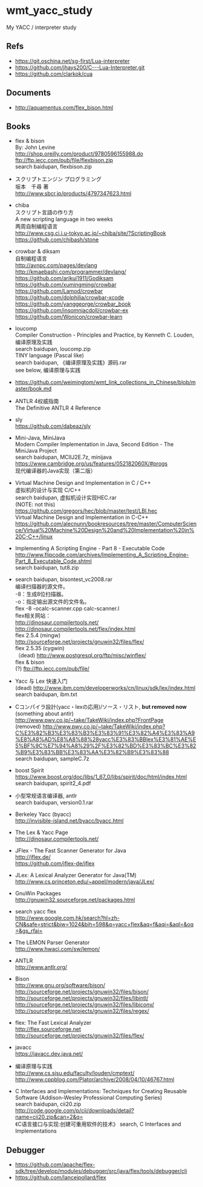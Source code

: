 ﻿# wmt_yacc_study
My YACC / interpreter study

## Refs
* https://git.oschina.net/sg-first/Lua-interpreter  
* https://github.com/jhays200/C---Lua-Interpreter.git  
* https://github.com/clarkok/cua  

## Documents
* http://aquamentus.com/flex_bison.html  

## Books  
* flex & bison  
By: John Levine  
http://shop.oreilly.com/product/9780596155988.do  
ftp://ftp.iecc.com/pub/file/flexbison.zip  
search baidupan, flexbison.zip  

* スクリプトエンジン プログラミング  
坂本　千尋 著   
http://www.sbcr.jp/products/4797347623.html  

* chiba  
スクリプト言語の作り方  
A new scripting language in two weeks  
两周自制编程语言  
http://www.csg.ci.i.u-tokyo.ac.jp/~chiba/site/?ScriptingBook  
https://github.com/chibash/stone  

* crowbar & diksam    
自制编程语言  
http://avnpc.com/pages/devlang  
http://kmaebashi.com/programmer/devlang/  
https://github.com/arikui1911/Godiksam  
https://github.com/xumingming/crowbar  
https://github.com/Lamod/crowbar  
https://github.com/dolphilia/crowbar-xcode  
https://github.com/yanggeorge/crowbar_book  
https://github.com/insomniacdoll/crowbar-ex  
https://github.com/Wonicon/crowbar-learn  

* loucomp  
Compiler Construction - Principles and Practice, by Kenneth C. Louden,  
编译原理及实践  
search baidupan, loucomp.zip  
TINY language (Pascal like)    
search baidupan, 《编译原理及实践》源码.rar  
see below, 编译原理与实践  

* https://github.com/weimingtom/wmt_link_collections_in_Chinese/blob/master/book.md  

* ANTLR 4权威指南  
The Definitive ANTLR 4 Reference  

* sly  
https://github.com/dabeaz/sly  

* Mini-Java, MiniJava  
Modern Compiler Implementation in Java, Second Edition - The MiniJava Project  
search baidupan, MCIIJ2E.7z, minijava  
https://www.cambridge.org/us/features/052182060X/#progs  
现代编译器的Java实现（第二版）  

* Virtual Machine Design and Implementation in C / C++  
虚拟机的设计与实现 C/C++     
search baidupan, 虚拟机设计实现HEC.rar  
(NOTE: not this) https://github.com/gregors/hec/blob/master/test/LBI.hec  
Virtual Machine Design and Implementation in C-C++  
https://github.com/alecnunn/bookresources/tree/master/ComputerScience/Virtual%20Machine%20Design%20and%20Implementation%20in%20C-C++/linux  

* Implementing A Scripting Engine - Part 8 - Executable Code  
http://www.flipcode.com/archives/Implementing_A_Scripting_Engine-Part_8_Executable_Code.shtml  
search baidupan, tut8.zip  

* search baidupan, bisontest_vc2008.rar  
编译扫描器的源文件。  
-8：生成8位扫描器。  
-o：指定输出源文件的文件名。  
flex -8 -ocalc-scanner.cpp calc-scanner.l  
flex相关网站：  
http://dinosaur.compilertools.net/  
http://dinosaur.compilertools.net/flex/index.html  
flex 2.5.4 (mingw)  
http://sourceforge.net/projects/gnuwin32/files/flex/  
flex 2.5.35 (cygwin)  
（dead) http://www.postgresql.org/ftp/misc/winflex/  
flex & bison  
(?) ftp://ftp.iecc.com/pub/file/  

* Yacc 与 Lex 快速入门  
(dead) http://www.ibm.com/developerworks/cn/linux/sdk/lex/index.html  
search baidupan, ibm.txt  

* Cコンパイラ設計(yacc・lexの応用)/ソース・リスト, **but removed now**      
(something about antlr) http://www.pwv.co.jp/~take/TakeWiki/index.php?FrontPage  
(removed) http://www.pwv.co.jp/~take/TakeWiki/index.php?C%E3%82%B3%E3%83%B3%E3%83%91%E3%82%A4%E3%83%A9%E8%A8%AD%E8%A8%88%28yacc%E3%83%BBlex%E3%81%AE%E5%BF%9C%E7%94%A8%29%2F%E3%82%BD%E3%83%BC%E3%82%B9%E3%83%BB%E3%83%AA%E3%82%B9%E3%83%88  
search baidupan, sampleC.7z  

* boost Spirit  
https://www.boost.org/doc/libs/1_67_0/libs/spirit/doc/html/index.html  
search baidupan, spirit2_4.pdf  

* 小型常规语言编译器, antlr  
search baidupan, version0.1.rar  

* Berkeley Yacc (byacc)  
http://invisible-island.net/byacc/byacc.html  

* The Lex & Yacc Page  
http://dinosaur.compilertools.net/  

* JFlex - The Fast Scanner Generator for Java  
http://jflex.de/  
https://github.com/jflex-de/jflex  

* JLex: A Lexical Analyzer Generator for Java(TM)  
http://www.cs.princeton.edu/~appel/modern/java/JLex/  

* GnuWin Packages  
http://gnuwin32.sourceforge.net/packages.html  

* search yacc flex  
http://www.google.com.hk/search?hl=zh-CN&safe=strict&biw=1024&bih=598&q=yacc+flex&aq=f&aqi=&aql=&oq=&gs_rfai=  

* The LEMON Parser Generator  
http://www.hwaci.com/sw/lemon/  

* ANTLR  
http://www.antlr.org/  

* Bison  
http://www.gnu.org/software/bison/  
http://sourceforge.net/projects/gnuwin32/files/bison/  
http://sourceforge.net/projects/gnuwin32/files/libintl/  
http://sourceforge.net/projects/gnuwin32/files/libiconv/  
http://sourceforge.net/projects/gnuwin32/files/regex/  

* flex: The Fast Lexical Analyzer  
http://flex.sourceforge.net  
http://sourceforge.net/projects/gnuwin32/files/flex/  

* javacc  
https://javacc.dev.java.net/  

* 编译原理与实践  
http://www.cs.sjsu.edu/faculty/louden/cmptext/  
http://www.cppblog.com/Plator/archive/2008/04/10/46767.html  

* C Interfaces and Implementations: Techniques for Creating Reusable Software (Addison-Wesley Professional Computing Series)  
search baidupan, cii20.zip  
http://code.google.com/p/cii/downloads/detail?name=cii20.zip&can=2&q=  
《C语言接口与实现:创建可重用软件的技术》 
search, C Interfaces and Implementations  

## Debugger  
* https://github.com/apache/flex-sdk/tree/develop/modules/debugger/src/java/flex/tools/debugger/cli  
* https://github.com/lancejpollard/flex  

